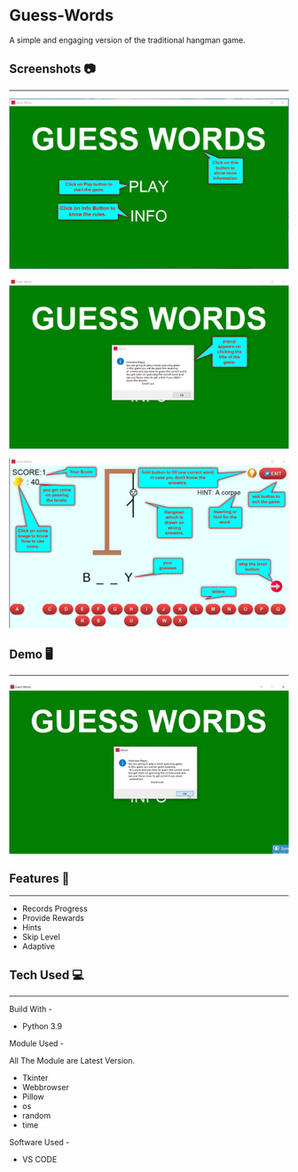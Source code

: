# Guess-Words
A simple and engaging version of the traditional hangman game.

## Screenshots 📷
----------------------------
![](https://github.com/Srishtikumari2002/Guess-Words/blob/main/images/info1.png)

![](https://github.com/Srishtikumari2002/Guess-Words/blob/main/images/info2.png)

![](https://github.com/Srishtikumari2002/Guess-Words/blob/main/images/info3.png)

## Demo 🖥️
----------------------------
![](https://github.com/Srishtikumari2002/Guess-Words/blob/main/demo.gif)
## Features 📝
----------------------------
* Records Progress
* Provide Rewards
* Hints
* Skip Level
* Adaptive

## Tech Used :computer:
--------------------------
Build With - 
* Python 3.9

Module Used -

All The Module are Latest Version.
* Tkinter
* Webbrowser
* Pillow
* os
* random
* time

Software Used -
* VS CODE
